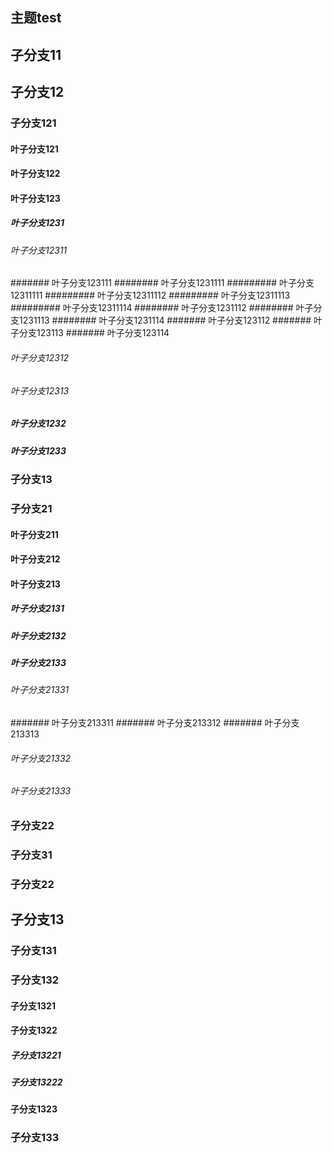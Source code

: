 ## 主题test
## 子分支11
## 子分支12
### 子分支121
#### 叶子分支121
#### 叶子分支122
#### 叶子分支123
##### 叶子分支1231
###### 叶子分支12311
####### 叶子分支123111
######## 叶子分支1231111
######### 叶子分支12311111
######### 叶子分支12311112
######### 叶子分支12311113
######### 叶子分支12311114
######## 叶子分支1231112
######## 叶子分支1231113
######## 叶子分支1231114
####### 叶子分支123112
####### 叶子分支123113
####### 叶子分支123114
###### 叶子分支12312
###### 叶子分支12313
##### 叶子分支1232
##### 叶子分支1233
### 子分支13
### 子分支21
#### 叶子分支211
#### 叶子分支212
#### 叶子分支213
##### 叶子分支2131
##### 叶子分支2132
##### 叶子分支2133
###### 叶子分支21331
####### 叶子分支213311
####### 叶子分支213312
####### 叶子分支213313
###### 叶子分支21332
###### 叶子分支21333
### 子分支22
### 子分支31
### 子分支22
## 子分支13
### 子分支131
### 子分支132
#### 子分支1321
#### 子分支1322
##### 子分支13221
##### 子分支13222
#### 子分支1323
### 子分支133